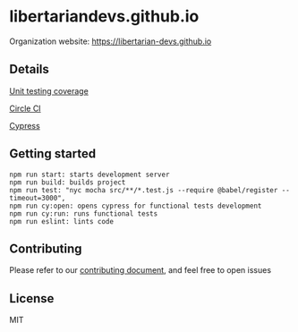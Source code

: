 # libertariandevs.github.io
Organization website:  https://libertarian-devs.github.io

## Details
[Unit testing coverage]()

[Circle CI](https://circleci.com/gh/libertarian-devs/libertarian-devs.github.io/tree/master)

[Cypress](https://dashboard.cypress.io/#/projects/oze3yc/runs)

## Getting started

```
npm run start: starts development server
npm run build: builds project
npm run test: "nyc mocha src/**/*.test.js --require @babel/register --timeout=3000",
npm run cy:open: opens cypress for functional tests development
npm run cy:run: runs functional tests
npm run eslint: lints code
```
## Contributing
Please refer to our [contributing document](https://libertarian-devs.github.io/docs/contributing/), and feel free to open issues

## License
MIT
